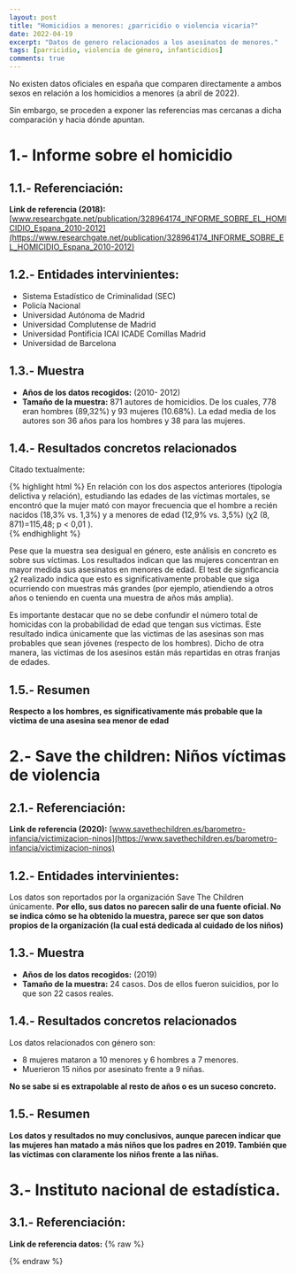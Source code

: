 ```yaml
---
layout: post
title: "Homicidios a menores: ¿parricidio o violencia vicaria?"
date: 2022-04-19
excerpt: "Datos de genero relacionados a los asesinatos de menores."
tags: [parricidio, violencia de género, infanticidios]
comments: true
---
```


No existen datos oficiales en españa que comparen directamente a ambos sexos en relación a los homicidios a menores (a abril de 2022).

Sin embargo, se proceden a exponer las referencias mas cercanas a dicha comparación y hacia dónde apuntan.

# 1.- Informe sobre el homicidio 

## 1.1.- Referenciación:

**Link de referencia (2018):**
[www.researchgate.net/publication/328964174_INFORME_SOBRE_EL_HOMICIDIO_Espana_2010-2012](https://www.researchgate.net/publication/328964174_INFORME_SOBRE_EL_HOMICIDIO_Espana_2010-2012)

## 1.2.- Entidades intervinientes:

* Sistema Estadístico de Criminalidad (SEC)
* Policía Nacional
* Universidad Autónoma de Madrid
* Universidad Complutense de Madrid
* Universidad Pontificia ICAI ICADE Comillas Madrid
* Universidad de Barcelona

## 1.3.- Muestra
* **Años de los datos recogidos:** (2010- 2012)
* **Tamaño de la muestra:** 871 autores de homicidios. De los cuales, 778 eran hombres (89,32%) y 93 mujeres (10.68%). La edad media de los autores son 36 años para los hombres y 38 para las mujeres.

## 1.4.- Resultados concretos relacionados

Citado textualmente:

{% highlight html %}
En relación con los dos aspectos anteriores (tipología delictiva y relación), estudiando las edades
de las víctimas mortales, se encontró que la mujer mató con mayor frecuencia que el hombre a recién 
nacidos (18,3% vs. 1,3%) y a menores de edad (12,9% vs. 3,5%) (χ2 (8, 871)=115,48; p < 0,01 ).  
{% endhighlight %}

Pese que la muestra sea desigual en género, este análisis en concreto es sobre sus víctimas. Los resultados indican que las mujeres concentran en mayor medida sus asesinatos en menores de edad. El test de signficancia χ2 realizado indica que esto es significativamente probable que siga ocurriendo con muestras más grandes (por ejemplo, atiendiendo a otros años o teniendo en cuenta una muestra de años más amplia).

Es importante destacar que no se debe confundir el número total de homicidas con la probabilidad de edad que tengan sus víctimas. Este resultado indica únicamente que las victimas de las asesinas son mas probables que sean jóvenes (respecto de los hombres). Dicho de otra manera, las victimas de los asesinos están más repartidas en otras franjas de edades.

## 1.5.- Resumen

**Respecto a los hombres, es significativamente más probable que la victima de una asesina sea menor de edad**

# 2.- Save the children: Niños víctimas de violencia

## 2.1.- Referenciación:

**Link de referencia (2020):**
[www.savethechildren.es/barometro-infancia/victimizacion-ninos](https://www.savethechildren.es/barometro-infancia/victimizacion-ninos)

## 1.2.- Entidades intervinientes:
Los datos son reportados por la organización Save The Children únicamente. **Por ello, sus datos no parecen salir de una fuente oficial. No se indica cómo se ha obtenido la muestra, parece ser que son datos propios de la organización (la cual está dedicada al cuidado de los niños)**

## 1.3.- Muestra
* **Años de los datos recogidos:** (2019)
* **Tamaño de la muestra:** 24 casos. Dos de ellos fueron suicidios, por lo que son 22 casos reales.

## 1.4.- Resultados concretos relacionados
Los datos relacionados con género son:
* 8 mujeres mataron a 10 menores y 6 hombres a 7 menores.
* Muerieron 15 niños por asesinato frente a 9 niñas.

**No se sabe si es extrapolable al resto de años o es un suceso concreto.**

## 1.5.- Resumen

**Los datos y resultados no muy conclusivos, aunque parecen indicar que las mujeres han matado a más niños que los padres en 2019. También que las víctimas con claramente los niños frente a las niñas.**

# 3.- Instituto nacional de estadística.

## 3.1.- Referenciación:

**Link de referencia datos:**
{% raw %}
<script type="text/javascript">var script = document.createElement('script');function lastNodo(obj){if (obj.children.length>0)return lastNodo(obj.children[obj.children.length-1]);else return obj;}script.setAttribute('type', 'text/javascript');script.setAttribute('src', 'https://www.ine.es/menus/plantillas/jaxiT3/js/widget.js');script.dataPost='t=7947&ratio=0.9&nocab=1&btnWidgetGrafico=&p_widget_color=559B98&p_widget_color=CA8208&rows=64972&rows=64973&columns=64974&columns=p_per&columns=p_oper&oper=23&cri64972=398219&cri64973=398224&cri64973=398225&cri64974=415025&periodo=28~2020&periodo=28~2019&periodo=28~2018&periodo=28~2017&periodo=28~2016&periodo=28~2015&periodo=28~2014&periodo=28~2013&periodo=28~2012&periodo=28~2011&periodo=28~2010&periodo=28~2009&periodo=28~2008&columnas_grafico=per&ejeHorizontal=per&tipoGrafico=lineas&L=0&p_widgetFormGrafico=1&w_legend=false&w_contorno_col=89BEBA&w_titulo=true&w_ancho_widget=&w_alto_widget=';script.padre=lastNodo(document.getElementsByTagName('body')[0]);script.onload = function(event){var aux=this.padre;this.padre=null;if (aux!=null)PintaWidgetGrafica(aux,this.dataPost);};script.onreadystatechange = function () {if (this.readyState === 'complete' || this.readyState === 'loaded') {var aux=this.padre;this.padre=null;if (aux!=null)PintaWidgetGrafica(aux,this.dataPost);}};document.head.appendChild(script);</script>
{% endraw %}
